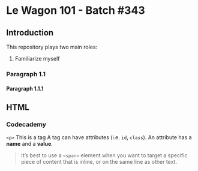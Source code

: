 # Le Wagon 101 - Batch #343

## Introduction

This repository plays two main roles:
1. Familiarize myself 

### Paragraph 1.1

#### Paragraph 1.1.1

## HTML

### Codecademy

`<p>` This is a tag
A tag can have attributes (i.e. `id`, `class`). An attribute has a **name** and a **value**.
> It’s best to use a `<span>` element when you want to target a specific piece of content that is inline, or on the same line as other text.

